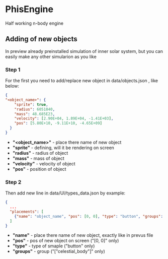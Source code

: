 # PhisEngine
Half working n-body engine
## Adding of new objects
In preview already preinstalled simulation of inner solar system, but you can easily make any other simularion as you like
### Step 1
For the first you need to add/replace new object in data/objects.json , like below:
````json
{
"<object_name>": {
    "sprite": true,
    "radius": 6051840,
    "mass": 48.685E23,
    "velocity": [2.90E+04, 1.89E+04, -1.41E+03],
    "pos": [5.80E+10, -9.11E+10, -4.65E+09]
  }
}
````
- **"<object_name>"** - place there name of new object
- **"sprite"** - defining, will it be rendering on screen
- **"radius"** - radius of object
- **"mass"** - mass of object
- **"velocity"** - velocity of object
- **"pos"** - position of object

### Step 2
Then add new line in data/UI/types_data.json by example:
````json
{
  ...
  "placements": [
    {"name": "object_name", "pos": [0, 0], "type": "button", "groups": ["celestial_body"]}
  ]
}
````
- **"name"** - place there name of new object, exactly like in prevus file
- **"pos"** - pos of new object on screen ("[0, 0]" only)
- **"type"** - type of smaple ("button" only)
- **"groups"** - group ("["celestial_body"]" only)
